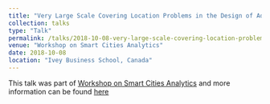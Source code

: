 ```yaml
---
title: "Very Large Scale Covering Location Problems in the Design of Advanced Metering Infrastructure"
collection: talks
type: "Talk"
permalink: /talks/2018-10-08-very-large-scale-covering-location-problems-in-the-design-of-advanced-metering-infrastructure
venue: "Workshop on Smart Cities Analytics"
date: 2018-10-08
location: "Ivey Business School, Canada"
---
```


This talk was part of [Workshop on Smart Cities Analytics](http://www.iveysmartcities.tk/index.html#speakers) and more information can be found [here]({{site.url}}/docs/http://www.iveysmartcities.tk/slides/Ljubić_SmartCities2018.pdf)
